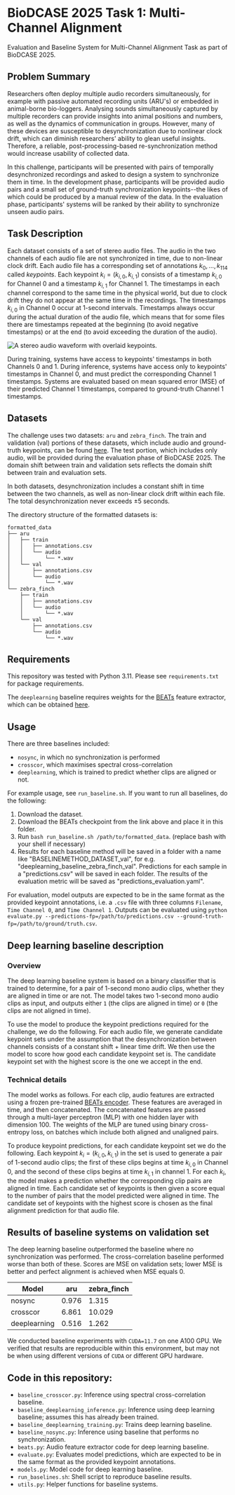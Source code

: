 # BioDCASE 2025 Task 1: Multi-Channel Alignment
Evaluation and Baseline System for Multi-Channel Alignment Task as part of BioDCASE 2025.

## Problem Summary

Researchers often deploy multiple audio recorders simultaneously, for example with passive automated recording units (ARU's) or embedded in animal-borne bio-loggers. Analysing sounds simultaneously captured by multiple recorders can provide insights into animal positions and numbers, as well as the dynamics of communication in groups. However, many of these devices are susceptible to desynchronization due to nonlinear clock drift, which can diminish researchers' ability to glean useful insights. Therefore, a reliable, post-processing-based re-synchronization method would increase usability of collected data.

In this challenge, participants will be presented with pairs of temporally desynchronized recordings and asked to design a system to synchronize them in time. In the development phase, participants will be provided audio pairs and a small set of ground-truth synchronization keypoints--the likes of which could be produced by a manual review of the data. In the evaluation phase, participants' systems will be ranked by their ability to synchronize unseen audio pairs.

## Task Description

Each dataset consists of a set of stereo audio files. The audio in the two channels of each audio file are not synchronized in time, due to non-linear clock drift. Each audio file has a corresponding set of annotations $k_0,\dots,k_{114}$ called _keypoints_. Each keypoint $k_i=(k_{i,0}, k_{i,1})$ consists of a timestamp $k_{i,0}$ for Channel 0 and a timestamp $k_{i,1}$ for Channel 1. The timestamps in each channel correspond to the same time in the physical world, but due to clock drift they do not appear at the same time in the recordings. The timestamps $k_{i,0}$ in Channel 0 occur at 1-second intervals. Timestamps always occur during the actual duration of the audio file, which means that for some files there are timestamps repeated at the beginning (to avoid negative timestamps) or at the end (to avoid exceeding the duration of the audio).

![A stereo audio waveform with overlaid keypoints.](https://github.com/earthspecies/biodcase_2025_task1/blob/main/keypoints.jpeg?raw=true)

During training, systems have access to keypoints' timestamps in both Channels 0 and 1. During inference, systems have access only to keypoints' timestamps in Channel 0, and must predict the corresponding Channel 1 timestamps. Systems are evaluated based on mean squared error (MSE) of their predicted Channel 1 timestamps, compared to ground-truth Channel 1 timestamps.

## Datasets

The challenge uses two datasets: `aru` and `zebra_finch`. The train and validation (val) portions of these datasets, which include audio and ground-truth keypoints, can be found [here](https://zenodo.org/records/15085675). The test portion, which includes only audio, will be provided during the evaluation phase of BioDCASE 2025. The domain shift between train and validation sets reflects the domain shift between train and evaluation sets.

In both datasets, desynchronization includes a constant shift in time between the two channels, as well as non-linear clock drift within each file. The total desynchronization never exceeds $\pm 5$ seconds.

The directory structure of the formatted datasets is:

```
formatted_data
├── aru
│   ├── train
│   │   ├── annotations.csv
│   │   └── audio
│   │       └── *.wav
│   └── val
│       ├── annotations.csv
│       └── audio
│           └── *.wav
└── zebra_finch
    ├── train
    │   ├── annotations.csv
    │   └── audio
    │       └── *.wav
    └── val
        ├── annotations.csv
        └── audio
            └── *.wav
```

## Requirements
This repository was tested with Python 3.11. Please see `requirements.txt` for package requirements.

The `deeplearning` baseline requires weights for the [BEATs](https://arxiv.org/abs/2212.09058) feature extractor, which can be obtained [here](https://1drv.ms/u/s!AqeByhGUtINrgcpj8ujXH1YUtxooEg?e=E9Ncea).

## Usage
There are three baselines included:
- `nosync`, in which no synchronization is performed
- `crosscor`, which maximises spectral cross-correlation
- `deeplearning`, which is trained to predict whether clips are aligned or not. 

For example usage, see `run_baseline.sh`. If you want to run all baselines, do the following:
1. Download the dataset.
2. Download the BEATs checkpoint from the link above and place it in this folder.
3. Run ```bash run_baseline.sh /path/to/formatted_data```. (replace bash with your shell if necessary)
4. Results for each baseline method will be saved in a folder with a name like "BASELINEMETHOD_DATASET_val", for e.g. "deeplearning_baseline_zebra_finch_val". Predictions for each sample in a "predictions.csv" will be saved in each folder. The results of the evaluation metric will be saved as "predictions_evaluation.yaml".

For evaluation, model outputs are expected to be in the same format as the provided keypoint annotations, i.e. a `.csv` file with three columns `Filename`, `Time Channel 0`, and `Time Channel 1`. Outputs can be evaluated using `python evaluate.py --predictions-fp=/path/to/predictions.csv --ground-truth-fp=/path/to/ground/truth.csv`.

## Deep learning baseline description

### Overview

The deep learning baseline system is based on a binary classifier that is trained to determine, for a pair of 1-second mono audio clips, whether they are aligned in time or are not. The model takes two 1-second mono audio clips as input, and outputs either `1` (the clips are aligned in time) or `0` (the clips are not aligned in time).

To use the model to produce the keypoint predictions required for the challenge, we do the following. For each audio file, we generate candidate keypoint sets under the assumption that the desynchronization between channels consists of a constant shift + linear time drift. We then use the model to score how good each candidate keypoint set is. The candidate keypoint set with the highest score is the one we accept in the end.

### Technical details

The model works as follows. For each clip, audio features are extracted using a frozen pre-trained [BEATs encoder](https://arxiv.org/abs/2212.09058). These features are averaged in time, and then concatenated. The concatenated features are passed through a multi-layer perceptron (MLP) with one hidden layer with dimension 100. The weights of the MLP are tuned using binary cross-entropy loss, on batches which include both aligned and unaligned pairs.

To produce keypoint predictions, for each candidate keypoint set we do the following. Each keypoint $k_i=(k_{i,0}, k_{i,1})$ in the set is used to generate a pair of 1-second audio clips; the first of these clips begins at time $k_{i,0}$ in Channel 0, and the second of these clips begins at time $k_{i,1}$ in channel 1. For each $k_i$, the model makes a prediction whether the corresponding clip pairs are aligned in time. Each candidate set of keypoints is then given a score equal to the number of pairs that the model predicted were aligned in time. The candidate set of keypoints with the highest score is chosen as the final alignment prediction for that audio file. 

## Results of baseline systems on validation set

The deep learning baseline outperformed the baseline where no synchronization was performed. The cross-correlation baseline performed worse than both of these. Scores are MSE on validation sets; lower MSE is better and perfect alignment is achieved when MSE equals $0$. 

| Model | aru | zebra_finch |
| --- | --- | --- |
| nosync |  0.976 | 1.315|
| crosscor | 6.861 | 10.029 |
| deeplearning |0.516 | 1.262|

We conducted baseline experiments with `CUDA=11.7` on one A100 GPU. We verified that results are reproducible within this environment, but may not be when using different versions of `CUDA` or different GPU hardware.

## Code in this repository:

- `baseline_crosscor.py`: Inference using spectral cross-correlation baseline.
- `baseline_deeplearning_inference.py`: Inference using deep learning baseline; assumes this has already been trained.
- `baseline_deeplearning_training.py`: Trains deep learning baseline.
- `baseline_nosync.py`: Inference using baseline that performs no synchronization.
- `beats.py`: Audio feature extractor code for deep learning baseline.
- `evaluate.py`: Evaluates model predictions, which are expected to be in the same format as the provided keypoint annotations.
- `models.py`: Model code for deep learning baseline.
- `run_baselines.sh`: Shell script to reproduce baseline results.
- `utils.py`: Helper functions for baseline systems.

